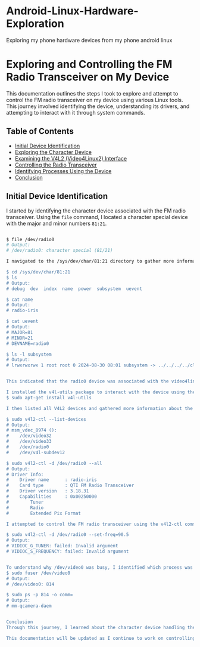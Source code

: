 # Android-Linux-Hardware-Exploration
Exploring my phone hardware devices from my phone android linux

# Exploring and Controlling the FM Radio Transceiver on My Device

This documentation outlines the steps I took to explore and attempt to control the FM radio transceiver on my device using various Linux tools. This journey involved identifying the device, understanding its drivers, and attempting to interact with it through system commands.

## Table of Contents
- [Initial Device Identification](#initial-device-identification)
- [Exploring the Character Device](#exploring-the-character-device)
- [Examining the V4L2 (Video4Linux2) Interface](#examining-the-v4l2-video4linux2-interface)
- [Controlling the Radio Transceiver](#controlling-the-radio-transceiver)
- [Identifying Processes Using the Device](#identifying-processes-using-the-device)
- [Conclusion](#conclusion)

## Initial Device Identification

I started by identifying the character device associated with the FM radio transceiver. Using the `file` command, I located a character special device with the major and minor numbers `81:21`.

```bash

$ file /dev/radio0
# Output:
# /dev/radio0: character special (81/21)

I navigated to the /sys/dev/char/81:21 directory to gather more information about the device. Here's what I found:

$ cd /sys/dev/char/81:21
$ ls
# Output:
# debug  dev  index  name  power  subsystem  uevent

$ cat name
# Output:
# radio-iris

$ cat uevent
# Output:
# MAJOR=81
# MINOR=21
# DEVNAME=radio0

$ ls -l subsystem
# Output:
# lrwxrwxrwx 1 root root 0 2024-08-30 08:01 subsystem -> ../../../../class/video4linux


This indicated that the radio0 device was associated with the video4linux subsystem.

I installed the v4l-utils package to interact with the device using the V4L2 utilities.
$ sudo apt-get install v4l-utils

I then listed all V4L2 devices and gathered more information about the radio0 device:

$ sudo v4l2-ctl --list-devices
# Output:
# msm_vdec_8974 ():
#    /dev/video32
#    /dev/video33
#    /dev/radio0
#    /dev/v4l-subdev12

$ sudo v4l2-ctl -d /dev/radio0 --all
# Output:
# Driver Info:
#    Driver name      : radio-iris
#    Card type        : QTI FM Radio Transceiver
#    Driver version   : 3.18.31
#    Capabilities     : 0x00250000
#        Tuner
#        Radio
#        Extended Pix Format

I attempted to control the FM radio transceiver using the v4l2-ctl commands. However, I encountered issues:

$ sudo v4l2-ctl -d /dev/radio0 --set-freq=90.5
# Output:
# VIDIOC_G_TUNER: failed: Invalid argument
# VIDIOC_S_FREQUENCY: failed: Invalid argument


To understand why /dev/video0 was busy, I identified which process was using it:
$ sudo fuser /dev/video0
# Output:
# /dev/video0: 814

$ sudo ps -p 814 -o comm=
# Output:
# mm-qcamera-daem


Conclusion
Through this journey, I learned about the character device handling the FM radio transceiver and explored various system utilities to interact with it. Although I encountered some challenges, such as busy devices and invalid arguments, this exploration provided valuable insights into how multimedia devices are managed on Linux.

This documentation will be updated as I continue to work on controlling the FM radio transceiver and understanding the underlying drivers and processes involved.

